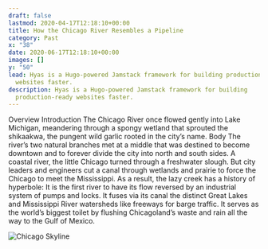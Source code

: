 ```yaml
---
draft: false
lastmod: 2020-04-17T12:18:10+00:00
title: How the Chicago River Resembles a Pipeline
category: Past
x: "38"
date: 2020-06-17T12:18:10+00:00
images: []
y: "50"
lead: Hyas is a Hugo-powered Jamstack framework for building production-ready
  websites faster.
description: Hyas is a Hugo-powered Jamstack framework for building
  production-ready websites faster.
---
```

Overview
Introduction
The Chicago River once flowed gently into Lake Michigan, meandering through a spongy wetland that sprouted the shikaakwa, the pungent wild garlic rooted in the city’s name. 
Body
The river’s two natural branches met at a middle that was destined to become downtown and to forever divide the city into north and south sides. A coastal river, the little Chicago turned through a freshwater slough. But city leaders and engineers cut a canal through wetlands and prairie to force the Chicago to meet the Mississippi. As a result, the lazy creek has a history of hyperbole: It is the first river to have its flow reversed by an industrial system of pumps and locks. It fuses via its canal the distinct Great Lakes and Mississippi River watersheds like freeways for barge traffic. It serves as the world’s biggest toilet by flushing Chicagoland’s waste and rain all the way to the Gulf of Mexico. 

![](/img/istockphoto-1141114423-612x612.jpg "Chicago Skyline")
